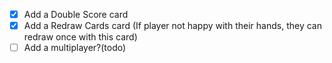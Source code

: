 - [x] Add a Double Score card
- [x] Add a Redraw Cards card (If player not happy with their hands, they can redraw once with this card)
- [ ] Add a multiplayer?(todo)
